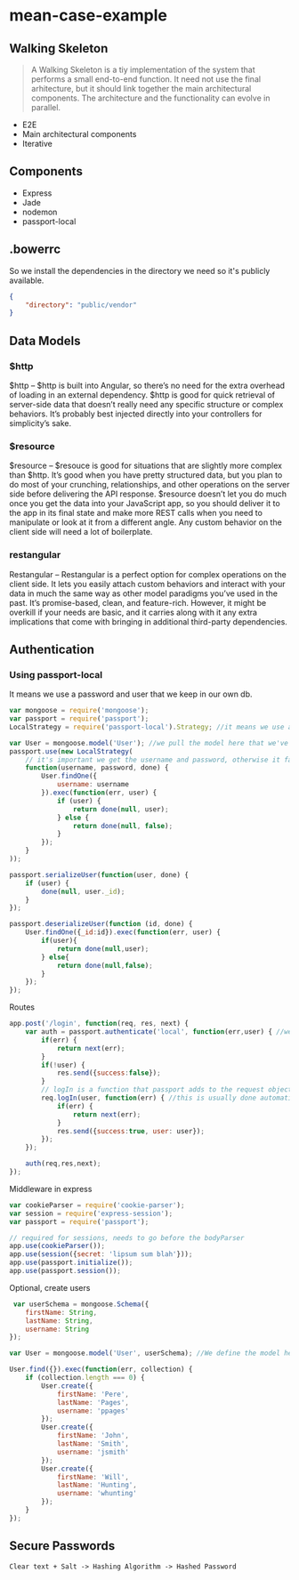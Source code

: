 # mean-case-example

## Walking Skeleton

> A Walking Skeleton is a tiy implementation of the system that performs a small end-to-end function. It need not use the final arhitecture, but it should link together the main architectural components. The architecture and the functionality can evolve in parallel.

- E2E
- Main architectural components
- Iterative

## Components

- Express
- Jade
- nodemon
- passport-local

## .bowerrc

So we install the dependencies in the directory we need so it's publicly available.

```json
{
    "directory": "public/vendor"
}
```

## Data Models

### $http

$http – $http is built into Angular, so there’s no need for the extra overhead of loading in an external dependency. $http is good for quick retrieval of server-side data that doesn’t really need any specific structure or complex behaviors. It’s probably best injected directly into your controllers for simplicity’s sake.

### $resource

$resource – $resouce is good for situations that are slightly more complex than $http. It’s good when you have pretty structured data, but you plan to do most of your crunching, relationships, and other operations on the server side before delivering the API response. $resource doesn’t let you do much once you get the data into your JavaScript app, so you should deliver it to the app in its final state and make more REST calls when you need to manipulate or look at it from a different angle. Any custom behavior on the client side will need a lot of boilerplate.

### restangular

Restangular – Restangular is a perfect option for complex operations on the client side. It lets you easily attach custom behaviors and interact with your data in much the same way as other model paradigms you’ve used in the past. It’s promise-based, clean, and feature-rich. However, it might be overkill if your needs are basic, and it carries along with it any extra implications that come with bringing in additional third-party dependencies.

## Authentication 

### Using passport-local

It means we use a password and user that we keep in our own db.

```javascript
var mongoose = require('mongoose');
var passport = require('passport');
LocalStrategy = require('passport-local').Strategy; //it means we use a password and user that we keep in our own db

var User = mongoose.model('User'); //we pull the model here that we've created in the mongoose.js file
passport.use(new LocalStrategy(
    // it's important we get the username and password, otherwise it fails
    function(username, password, done) {
        User.findOne({
            username: username
        }).exec(function(err, user) {
            if (user) {
                return done(null, user);
            } else {
                return done(null, false);
            }
        });
    }
));

passport.serializeUser(function(user, done) {
	if (user) {
		done(null, user._id);
	}
});

passport.deserializeUser(function (id, done) {
	User.findOne({_id:id}).exec(function(err, user) {
		if(user){
			return done(null,user);
		} else{
			return done(null,false);
		}
	});
});
```

Routes

```javascript
app.post('/login', function(req, res, next) {
    var auth = passport.authenticate('local', function(err,user) { //we are invoking the LocalStrategy we've created
        if(err) {
            return next(err);
        }
        if(!user) {
            res.send({success:false});
        }
        // logIn is a function that passport adds to the request object
        req.logIn(user, function(err) { //this is usually done automatically but we are using an XHR post
            if(err) {
                return next(err);
            }
            res.send({success:true, user: user});
        });
    });

    auth(req,res,next);
});
```

Middleware in express

```javascript
var cookieParser = require('cookie-parser');
var session = require('express-session');
var passport = require('passport');

// required for sessions, needs to go before the bodyParser
app.use(cookieParser());
app.use(session({secret: 'lipsum sum blah'}));
app.use(passport.initialize());
app.use(passport.session());
```

Optional, create users

```javascript
 var userSchema = mongoose.Schema({
    firstName: String,
    lastName: String,
    username: String
});

var User = mongoose.model('User', userSchema); //We define the model here

User.find({}).exec(function(err, collection) {
    if (collection.length === 0) {
        User.create({
            firstName: 'Pere',
            lastName: 'Pages',
            username: 'ppages'
        });
        User.create({
            firstName: 'John',
            lastName: 'Smith',
            username: 'jsmith'
        });
        User.create({
            firstName: 'Will',
            lastName: 'Hunting',
            username: 'whunting'
        });
    }
});
```

## Secure Passwords

```
Clear text + Salt -> Hashing Algorithm -> Hashed Password
```

